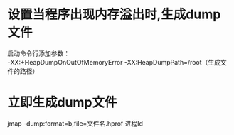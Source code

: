 

# 设置当程序出现内存溢出时,生成dump文件
启动命令行添加参数：  
-XX:+HeapDumpOnOutOfMemoryError -XX:HeapDumpPath=/root（生成文件的路径）


# 立即生成dump文件
jmap -dump:format=b,file=文件名.hprof 进程Id



